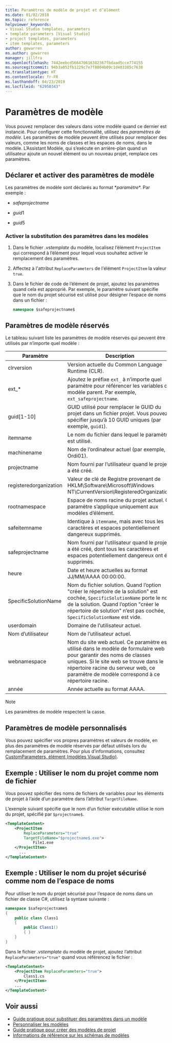 ```yaml
---
title: Paramètres de modèle de projet et d’élément
ms.date: 01/02/2018
ms.topic: reference
helpviewer_keywords:
- Visual Studio templates, parameters
- template parameters [Visual Studio]
- project templates, parameters
- item templates, parameters
author: gewarren
ms.author: gewarren
manager: jillfra
ms.openlocfilehash: 7442eebcd566470616382367fbdaad5cce774155
ms.sourcegitcommit: 94b3a052fb1229c7e7f8804b09c1d403385c7630
ms.translationtype: HT
ms.contentlocale: fr-FR
ms.lasthandoff: 04/23/2019
ms.locfileid: "62950343"
---
```

# <a name="template-parameters"></a>Paramètres de modèle

Vous pouvez remplacer des valeurs dans votre modèle quand ce dernier est instancié. Pour configurer cette fonctionnalité, utilisez des *paramètres de modèle*. Les paramètres de modèle peuvent être utilisés pour remplacer des valeurs, comme les noms de classes et les espaces de noms, dans le modèle. L’Assistant Modèle, qui s’exécute en arrière-plan quand un utilisateur ajoute un nouvel élément ou un nouveau projet, remplace ces paramètres.

## <a name="declare-and-enable-template-parameters"></a>Déclarer et activer des paramètres de modèle

Les paramètres de modèle sont déclarés au format $*paramètre*$. Par exemple :

- $safeprojectname$

- $guid1$

- $guid5$

### <a name="enable-parameter-substitution-in-templates"></a>Activer la substitution des paramètres dans les modèles

1. Dans le fichier *.vstemplate* du modèle, localisez l’élément `ProjectItem` qui correspond à l’élément pour lequel vous souhaitez activer le remplacement des paramètres.

1. Affectez à l'attribut `ReplaceParameters` de l'élément `ProjectItem` la valeur `true`.

1. Dans le fichier de code de l’élément de projet, ajoutez les paramètres quand cela est approprié. Par exemple, le paramètre suivant spécifie que le nom du projet sécurisé est utilisé pour désigner l’espace de noms dans un fichier :

    ```csharp
    namespace $safeprojectname$
    ```

## <a name="reserved-template-parameters"></a>Paramètres de modèle réservés

Le tableau suivant liste les paramètres de modèle réservés qui peuvent être utilisés par n’importe quel modèle :

|Paramètre|Description|
|---------------|-----------------|
|clrversion|Version actuelle du Common Language Runtime (CLR).|
|ext_*|Ajoutez le préfixe `ext_` à n’importe quel paramètre pour référencer les variables du modèle parent. Par exemple, `ext_safeprojectname`.|
|guid[1-10]|GUID utilisé pour remplacer le GUID du projet dans un fichier projet. Vous pouvez spécifier jusqu’à 10 GUID uniques (par exemple, `guid1`).|
|itemname|Le nom du fichier dans lequel le paramètre est utilisé.|
|machinename|Nom de l’ordinateur actuel (par exemple, Ordi01).|
|projectname|Nom fourni par l’utilisateur quand le projet a été créé.|
|registeredorganization|Valeur de clé de Registre provenant de HKLM\Software\Microsoft\Windows NT\CurrentVersion\RegisteredOrganization.|
|rootnamespace|Espace de noms racine du projet actuel. Ce paramètre s’applique uniquement aux modèles d’élément.|
|safeitemname|Identique à `itemname`, mais avec tous les caractères et espaces potentiellement dangereux supprimés.|
|safeprojectname|Nom fourni par l’utilisateur quand le projet a été créé, dont tous les caractères et espaces potentiellement dangereux ont été supprimés.|
|heure|Date et heure actuelles au format JJ/MM/AAAA 00:00:00.|
|SpecificSolutionName|Nom du fichier solution. Quand l’option "créer le répertoire de la solution" est cochée, `SpecificSolutionName` porte le nom de la solution. Quand l’option "créer le répertoire de solution" n’est pas cochée, `SpecificSolutionName` est vide.|
|userdomain|Domaine de l’utilisateur actuel.|
|Nom d’utilisateur|Nom de l’utilisateur actuel.|
|webnamespace|Nom du site web actuel. Ce paramètre est utilisé dans le modèle de formulaire web pour garantir des noms de classes uniques. Si le site web se trouve dans le répertoire racine du serveur web, ce paramètre de modèle correspond à ce répertoire racine.|
|année|Année actuelle au format AAAA.|

> [!NOTE]
> Les paramètres de modèle respectent la casse.

## <a name="custom-template-parameters"></a>Paramètres de modèle personnalisés

Vous pouvez spécifier vos propres paramètres et valeurs de modèle, en plus des paramètres de modèle réservés par défaut utilisés lors du remplacement de paramètres. Pour plus d’informations, consultez [CustomParameters, élément (modèles Visual Studio)](../extensibility/customparameters-element-visual-studio-templates.md).

## <a name="example-use-the-project-name-for-a-file-name"></a>Exemple : Utiliser le nom du projet comme nom de fichier

Vous pouvez spécifier des noms de fichiers de variables pour les éléments de projet à l’aide d’un paramètre dans l’attribut `TargetFileName`.

L’exemple suivant spécifie que le nom d’un fichier exécutable utilise le nom du projet, spécifié par `$projectname$`.

```xml
<TemplateContent>
    <ProjectItem
        ReplaceParameters="true"
        TargetFileName="$projectname$.exe">
            File1.exe
    </ProjectItem>
      ...
</TemplateContent>
```

## <a name="example-use-the-safe-project-name-for-the-namespace-name"></a>Exemple : Utiliser le nom du projet sécurisé comme nom de l’espace de noms

Pour utiliser le nom du projet sécurisé pour l’espace de noms dans un fichier de classe C#, utilisez la syntaxe suivante :

```csharp
namespace $safeprojectname$
{
    public class Class1
    {
        public Class1()
        { }
    }
}
```

Dans le fichier *.vstemplate* du modèle de projet, ajoutez l’attribut `ReplaceParameters="true"` quand vous référencez le fichier :

```xml
<TemplateContent>
    <ProjectItem ReplaceParameters="true">
        Class1.cs
    </ProjectItem>
    ...
</TemplateContent>
```

## <a name="see-also"></a>Voir aussi

- [Guide pratique pour substituer des paramètres dans un modèle](how-to-substitute-parameters-in-a-template.md)
- [Personnaliser les modèles](../ide/customizing-project-and-item-templates.md)
- [Guide pratique pour créer des modèles de projet](../ide/how-to-create-project-templates.md)
- [Informations de référence sur les schémas de modèles](../extensibility/visual-studio-template-schema-reference.md)

